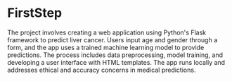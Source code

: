 # FirstStep
The project involves creating a web application using Python's Flask framework to predict liver cancer.
Users input age and gender through a form, and the app uses a trained machine learning model to provide predictions. The process includes data preprocessing, model training, and developing a user interface with HTML templates.
The app runs locally and addresses ethical and accuracy concerns in medical predictions.
